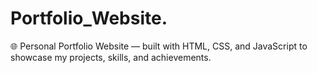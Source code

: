 # Portfolio_Website.
  🌐 Personal Portfolio Website — built with HTML, CSS, and JavaScript to showcase my projects, skills, and achievements.
